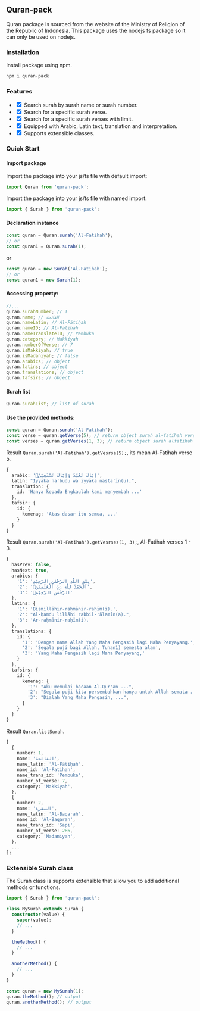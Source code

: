 ## Quran-pack

Quran package is sourced from the website of the Ministry of Religion of the Republic of Indonesia.
This package uses the nodejs fs package so it can only be used on nodejs.

### Installation

Install package using npm.

```typescript
npm i quran-pack
```

### Features

<ul>
  <li><input type="checkbox" checked />
  Search surah by surah name or surah number.
  </li>
  <li><input type="checkbox" checked />
  Search for a specific surah verse.
  </li>
  <li><input type="checkbox" checked />
  Search for a specific surah verses with limit.
  </li>
  <li><input type="checkbox" checked />
  Equipped with Arabic, Latin text, translation and interpretation.
  </li>
  <li><input type="checkbox" checked />
  Supports extensible classes.
  </li>
</ul>

### Quick Start

#### Import package

Import the package into your js/ts file with default import:

```typescript
import Quran from 'quran-pack';
```

Import the package into your js/ts file with named import:

```typescript
import { Surah } from 'quran-pack';
```

#### Declaration instance

```typescript
const quran = Quran.surah('Al-Fatihah');
// or
const quran1 = Quran.surah(1);
```

or

```typescript
const quran = new Surah('Al-Fatihah');
// or
const quran1 = new Surah(1);
```

#### Accessing property:

```typescript
//...
quran.surahNumber; // 1
quran.name; // الفاتحة
quran.nameLatin; // Al-Fātiḥah
quran.nameID; // Al-Fatihah
quran.nameTranslateID; // Pembuka
quran.category; // Makkiyah
quran.numberOfVerse; // 7
quran.isMakkiyah; // true
quran.isMadaniyah; // false
quran.arabics; // object
quran.latins; // object
quran.translations; // object
quran.tafsirs; // object
```

#### Surah list

```typescript
Quran.surahList; // list of surah
```

#### Use the provided methods:

```typescript
const quran = Quran.surah('Al-Fatihah');
const verse = quran.getVerse(5); // return object surah al-fatihah verse 5.
const verses = quran.getVerses(1, 3); // return object surah alfatihah from verse 1 until verse 3, because the limit are 3 verses.
```

Result `Quran.surah('Al-Fatihah').getVesrse(5);`, its mean Al-Fatihah verse 5.

```typescript
{
  arabic: 'اِيَّاكَ نَعْبُدُ وَاِيَّاكَ نَسْتَعِيْنُۗ',
  latin: "Iyyāka na'budu wa iyyāka nasta'īn(u),",
  translation: {
    id: 'Hanya kepada Engkaulah kami menyembah ...'
  },
  tafsir: {
    id: {
      kemenag: 'Atas dasar itu semua, ...'
    }
  }
}
```

Result `Quran.surah('Al-Fatihah').getVesrses(1, 3);`, Al-Fatihah verses 1 - 3.

```typescript
{
  hasPrev: false,
  hasNext: true,
  arabics: {
    '1': 'بِسْمِ اللّٰهِ الرَّحْمٰنِ الرَّحِيْمِ',
    '2': 'اَلْحَمْدُ لِلّٰهِ رَبِّ الْعٰلَمِيْنَۙ',
    '3': 'الرَّحْمٰنِ الرَّحِيْمِۙ'
  },
  latins: {
    '1': 'Bismillāhir-raḥmānir-raḥīm(i).',
    '2': "Al-ḥamdu lillāhi rabbil-'ālamīn(a).",
    '3': 'Ar-raḥmānir-raḥīm(i).'
  },
  translations: {
    id: {
      '1': 'Dengan nama Allah Yang Maha Pengasih lagi Maha Penyayang.',
      '2': 'Segala puji bagi Allah, Tuhan1) semesta alam',
      '3': 'Yang Maha Pengasih lagi Maha Penyayang,'
    }
  },
  tafsirs: {
    id: {
      kemenag: {
        '1': "Aku memulai bacaan Al-Qur'an ...",
        '2': "Segala puji kita persembahkan hanya untuk Allah semata ...",
        '3': "Dialah Yang Maha Pengasih, ...",
      }
    }
  }
}
```

Result `Quran.listSurah`.

```typescript
[
  {
    number: 1,
    name: 'الفاتحة',
    name_latin: 'Al-Fātiḥah',
    name_id: 'Al-Fatihah',
    name_trans_id: 'Pembuka',
    number_of_verse: 7,
    category: 'Makkiyah',
  },
  {
    number: 2,
    name: 'البقرة',
    name_latin: 'Al-Baqarah',
    name_id: 'Al-Baqarah',
    name_trans_id: 'Sapi',
    number_of_verse: 286,
    category: 'Madaniyah',
  },
  ...
];
```

### Extensible Surah class

The Surah class is supports extensible that allow you to add additional methods or functions.

```typescript
import { Surah } from 'quran-pack';

class MySurah extends Surah {
  constructor(value) {
    super(value);
    // ...
  }

  theMethod() {
    // ...
  }

  anotherMethod() {
    // ...
  }
}

const quran = new MySurah(1);
quran.theMethod(); // output
quran.anotherMethod(); // output
```
